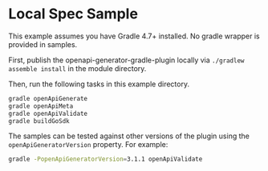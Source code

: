 # Local Spec Sample

This example assumes you have Gradle 4.7+ installed. No gradle wrapper is provided in samples.

First, publish the openapi-generator-gradle-plugin locally via `./gradlew assemble install` in the module directory.

Then, run the following tasks in this example directory.

```bash
gradle openApiGenerate
gradle openApiMeta
gradle openApiValidate
gradle buildGoSdk
```

The samples can be tested against other versions of the plugin using the `openApiGeneratorVersion` property. For example:

```bash
gradle -PopenApiGeneratorVersion=3.1.1 openApiValidate
```
